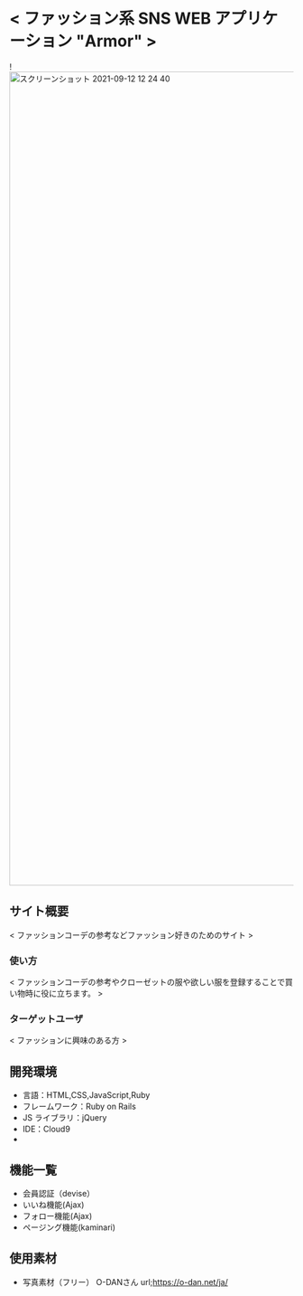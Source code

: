 # < ファッション系 SNS WEB アプリケーション "Armor" >

!<img width="1440" alt="スクリーンショット 2021-09-12 12 24 40" src="https://user-images.githubusercontent.com/81844070/132971185-d584ed43-c70e-4a21-b328-36827946a1d2.png">

## サイト概要

< ファッションコーデの参考などファッション好きのためのサイト >

### 使い方

< ファッションコーデの参考やクローゼットの服や欲しい服を登録することで買い物時に役に立ちます。 >

### ターゲットユーザ

< ファッションに興味のある方 >

## 開発環境

- 言語：HTML,CSS,JavaScript,Ruby
- フレームワーク：Ruby on Rails
- JS ライブラリ：jQuery
- IDE：Cloud9
-

## 機能一覧

- 会員認証（devise）
- いいね機能(Ajax)
- フォロー機能(Ajax)
- ページング機能(kaminari)

## 使用素材

- 写真素材（フリー） O-DANさん url;https://o-dan.net/ja/
